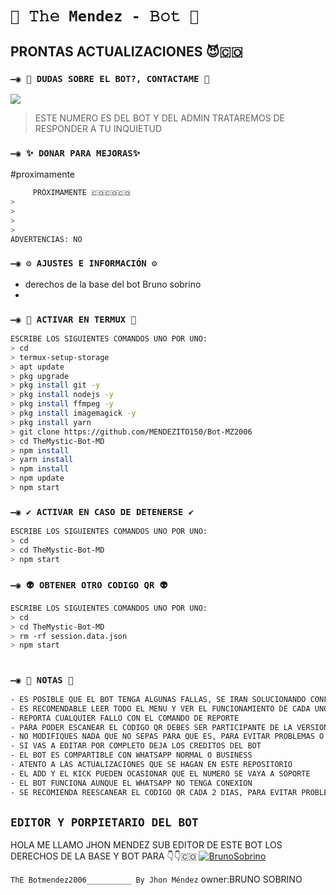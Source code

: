 # `🧿 𝚃𝚑𝚎 Mendez - 𝙱𝚘𝚝 🔮`

## PRONTAS ACTUALIZACIONES 😈🇨🇴

### `—◉ 👑 DUDAS SOBRE EL BOT?, CONTACTAME 👑`
<a href="https://wa.me/c/573007650165" target="blank"><img src="https://img.shields.io/badge/MENDEZBOT-25D366?style=for-the-badge&logo=whatsapp&logoColor=white" /></a>
> ESTE NUMERO ES DEL BOT Y DEL ADMIN TRATAREMOS DE
RESPONDER A TU INQUIETUD 

### `—◉ ✨ DONAR PARA MEJORAS✨`

#proximamente
```bash
     PRÓXIMAMENTE 🇨🇴🇨🇴🇨🇴
> 
> 
> 
> 
ADVERTENCIAS: NO
```

### `—◉ ⚙️ AJUSTES E INFORMACIÓN ⚙️`
- derechos de la base del bot Bruno sobrino
- 

### `—◉ 👾 ACTIVAR EN TERMUX 👾`
```bash
ESCRIBE LOS SIGUIENTES COMANDOS UNO POR UNO:
> cd
> termux-setup-storage
> apt update 
> pkg upgrade 
> pkg install git -y
> pkg install nodejs -y
> pkg install ffmpeg -y
> pkg install imagemagick -y
> pkg install yarn
> git clone https://github.com/MENDEZITO150/Bot-MZ2006
> cd TheMystic-Bot-MD
> npm install
> yarn install 
> npm install
> npm update
> npm start
```

### `—◉ ✔️ ACTIVAR EN CASO DE DETENERSE ✔️`
```bash
ESCRIBE LOS SIGUIENTES COMANDOS UNO POR UNO:
> cd 
> cd TheMystic-Bot-MD
> npm start
```

### `—◉ 👽 OBTENER OTRO CODIGO QR 👽`
```bash
ESCRIBE LOS SIGUIENTES COMANDOS UNO POR UNO:
> cd 
> cd TheMystic-Bot-MD
> rm -rf session.data.json
> npm start
```

# 

### `—◉ 📝 NOTAS 📝`
```bash
- ES POSIBLE QUE EL BOT TENGA ALGUNAS FALLAS, SE IRAN SOLUCIONANDO CONFORME SE VAYAN DETECTANDO
- ES RECOMENDABLE LEER TODO EL MENU Y VER EL FUNCIONAMIENTO DE CADA UNO DE LOS COMANDOS
- REPORTA CUALQUIER FALLO CON EL COMANDO DE REPORTE 
- PARA PODER ESCANEAR EL CODIGO QR DEBES SER PARTICIPANTE DE LA VERSION MULTI-DEVICE (BETA) DE WHATSAPP
- NO MODIFIQUES NADA QUE NO SEPAS PARA QUE ES, PARA EVITAR PROBLEMAS O ERRORES
- SI VAS A EDITAR POR COMPLETO DEJA LOS CREDITOS DEL BOT 
- EL BOT ES COMPARTIBLE CON WHATSAPP NORMAL O BUSINESS
- ATENTO A LAS ACTUALIZACIONES QUE SE HAGAN EN ESTE REPOSITORIO
- EL ADD Y EL KICK PUEDEN OCASIONAR QUE EL NUMERO SE VAYA A SOPORTE 
- EL BOT FUNCIONA AUNQUE EL WHATSAPP NO TENGA CONEXION 
- SE RECOMIENDA REESCANEAR EL CODIGO QR CADA 2 DIAS, PARA EVITAR PROBLEMAS O ERRORES
```

## `EDITOR Y PORPIETARIO DEL BOT` 
HOLA ME LLAMO JHON MENDEZ SUB EDITOR DE ESTE BOT 
LOS DERECHOS DE LA BASE Y BOT PARA 👇👇🇨🇴
[![BrunoSobrino](https://avatars.githubusercontent.com/u/90165013?s=400&u=946f5c00c527c7e6fa2ef5148c6ad56270bb600e&v=4size=100)](https://github.com/BrunoSobrino/) 

`ThE Botmendez2006__________ By Jhon Méndez`
 owner:BRUNO SOBRINO
